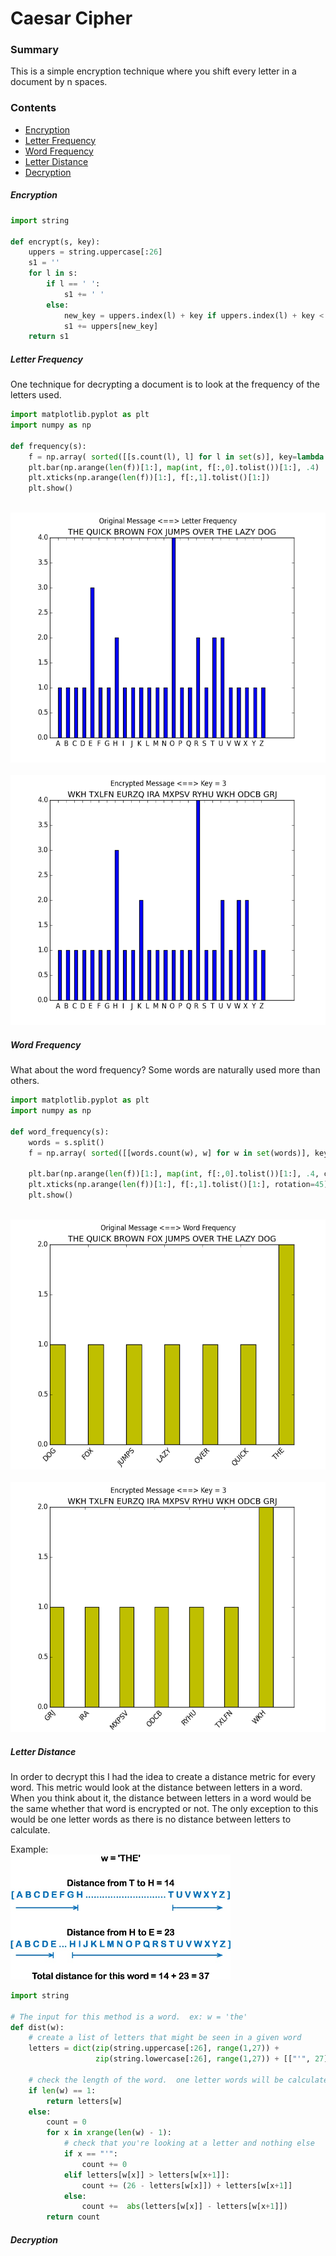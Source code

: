 # Caesar Cipher

### Summary
This is a simple encryption technique where you shift every letter in a document by n spaces.  

### Contents
 - [Encryption](https://github.com/gravity226/Cryptography/tree/master/Caesar_Cipher_Encryption#encryption)
 - [Letter Frequency](https://github.com/gravity226/Cryptography/tree/master/Caesar_Cipher_Encryption#letter-frequency)
 - [Word Frequency](https://github.com/gravity226/Cryptography/tree/master/Caesar_Cipher_Encryption#word-frequency)
 - [Letter Distance](https://github.com/gravity226/Cryptography/tree/master/Caesar_Cipher_Encryption#letter-distance)
 - [Decryption](https://github.com/gravity226/Cryptography/tree/master/Caesar_Cipher_Encryption#decryption)

##### Encryption
``` python
import string

def encrypt(s, key):
    uppers = string.uppercase[:26]
    s1 = ''
    for l in s:
        if l == ' ':
            s1 += ' '
        else:
            new_key = uppers.index(l) + key if uppers.index(l) + key < len(uppers) else uppers.index(l) + key - len(uppers)
            s1 += uppers[new_key]
    return s1
```

##### Letter Frequency
One technique for decrypting a document is to look at the frequency of the letters used.
```python
import matplotlib.pyplot as plt
import numpy as np

def frequency(s):
    f = np.array( sorted([[s.count(l), l] for l in set(s)], key=lambda z: z[1]) )
    plt.bar(np.arange(len(f))[1:], map(int, f[:,0].tolist())[1:], .4)
    plt.xticks(np.arange(len(f))[1:], f[:,1].tolist()[1:])
    plt.show()
```
<br />
<img src="https://github.com/gravity226/Cryptography/blob/master/Caesar_Cipher_Encryption/imgs/original_message.png" height="400" />
<br />
<br />
<img src="https://github.com/gravity226/Cryptography/blob/master/Caesar_Cipher_Encryption/imgs/encrypted_message.png" height="400" />

##### Word Frequency
What about the word frequency?  Some words are naturally used more than others.
``` python
import matplotlib.pyplot as plt
import numpy as np

def word_frequency(s):
    words = s.split()
    f = np.array( sorted([[words.count(w), w] for w in set(words)], key=lambda w: w[1]) )

    plt.bar(np.arange(len(f))[1:], map(int, f[:,0].tolist())[1:], .4, color='y')
    plt.xticks(np.arange(len(f))[1:], f[:,1].tolist()[1:], rotation=45)
    plt.show()
```
<br />
<img src="https://github.com/gravity226/Cryptography/blob/master/Caesar_Cipher_Encryption/imgs/wf_original.png" height="400" />
<br />
<br />
<img src="https://github.com/gravity226/Cryptography/blob/master/Caesar_Cipher_Encryption/imgs/wf_encrypted.png" height="400" />

##### Letter Distance
In order to decrypt this I had the idea to create a distance metric for every word.  This metric would look at the distance between letters in a word.  When you think about it, the distance between letters in a word would be the same whether that word is encrypted or not.  The only exception to this would be one letter words as there is no distance between letters to calculate.

Example:<br />
<img src="https://github.com/gravity226/Cryptography/blob/master/Caesar_Cipher_Encryption/imgs/distance_example.jpg" height="200" />

```python
import string

# The input for this method is a word.  ex: w = 'the'
def dist(w):
    # create a list of letters that might be seen in a given word
    letters = dict(zip(string.uppercase[:26], range(1,27)) +
                   zip(string.lowercase[:26], range(1,27)) + [["'", 27], ['-', 28], ['/', 29]])

    # check the length of the word.  one letter words will be calculated differently
    if len(w) == 1:
        return letters[w]
    else:
        count = 0
        for x in xrange(len(w) - 1):
            # check that you're looking at a letter and nothing else
            if x == "'":
                count += 0
            elif letters[w[x]] > letters[w[x+1]]:
                count += (26 - letters[w[x]]) + letters[w[x+1]]
            else:
                count +=  abs(letters[w[x]] - letters[w[x+1]])
        return count
```

##### Decryption

